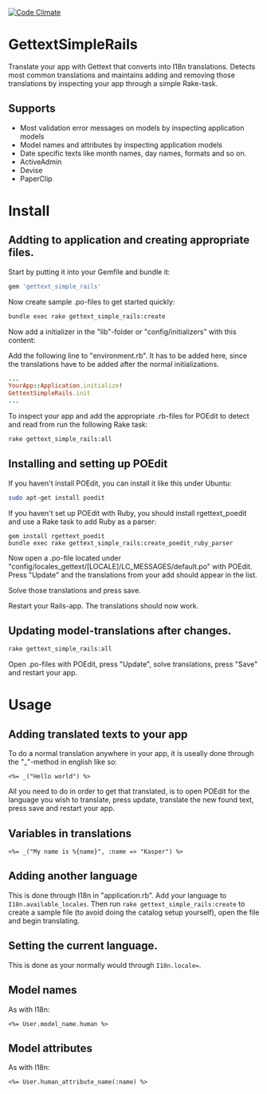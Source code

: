 [![Code Climate](https://codeclimate.com/github/kaspernj/gettext_simple_rails.png)](https://codeclimate.com/github/kaspernj/gettext_simple_rails)

# GettextSimpleRails

Translate your app with Gettext that converts into I18n translations. Detects most common translations and maintains adding and removing those translations by inspecting your app through a simple Rake-task.

## Supports
- Most validation error messages on models by inspecting application models
- Model names and attributes by inspecting application models
- Date specific texts like month names, day names, formats and so on.
- ActiveAdmin
- Devise
- PaperClip

# Install

## Addting to application and creating appropriate files.
Start by putting it into your Gemfile and bundle it:
```ruby
gem 'gettext_simple_rails'
```

Now create sample .po-files to get started quickly:
```sh
bundle exec rake gettext_simple_rails:create
```

Now add a initializer in the "lib"-folder or "config/initializers" with this content:

Add the following line to "environment.rb". It has to be added here, since the translations have to be added after the normal initializations.
```ruby
...
YourApp::Application.initialize!
GettextSimpleRails.init
...
```

To inspect your app and add the appropriate .rb-files for POEdit to detect and read from run the following Rake task:
```sh
rake gettext_simple_rails:all
```

## Installing and setting up POEdit
If you haven't install POEdit, you can install it like this under Ubuntu:
```sh
sudo apt-get install poedit
```

If you haven't set up POEdit with Ruby, you should install rgettext_poedit and use a Rake task to add Ruby as a parser:
```
gem install rgettext_poedit
bundle exec rake gettext_simple_rails:create_poedit_ruby_parser
```

Now open a .po-file located under "config/locales_gettext/[LOCALE]/LC_MESSAGES/default.po" with POEdit. Press "Update" and the translations from your add should appear in the list.

Solve those translations and press save.

Restart your Rails-app. The translations should now work.


## Updating model-translations after changes.

```sh
rake gettext_simple_rails:all
```

Open .po-files with POEdit, press "Update", solve translations, press "Save" and restart your app.


# Usage

## Adding translated texts to your app

To do a normal translation anywhere in your app, it is useally done through the "_"-method in english like so:
```erb
<%= _("Hello world") %>
```

All you need to do in order to get that translated, is to open POEdit for the language you wish to translate, press update, translate the new found text, press save and restart your app.

## Variables in translations
```erb
<%= _("My name is %{name}", :name => "Kasper") %>
```

## Adding another language

This is done through I18n in "application.rb". Add your language to `I18n.available_locales`. Then run `rake gettext_simple_rails:create` to create a sample file (to avoid doing the catalog setup yourself), open the file and begin translating.

## Setting the current language.

This is done as your normally would through `I18n.locale=`.

## Model names

As with I18n:
```erb
<%= User.model_name.human %>
```

## Model attributes

As with I18n:
```erb
<%= User.human_attribute_name(:name) %>
```
